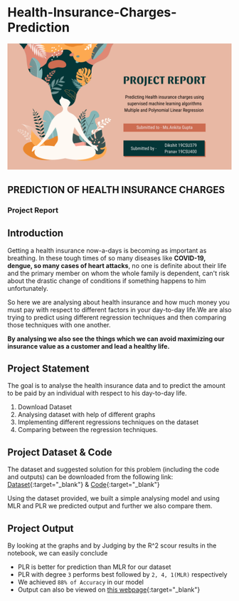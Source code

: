 # Health-Insurance-Charges-Prediction

![Project Poster](https://github.com/Dikshit28/Health-Insurance-Charges-Prediction/blob/master/Project%20Report.png)

## PREDICTION OF HEALTH INSURANCE CHARGES
### Project Report

## Introduction
Getting a health insurance now-a-days is becoming as important as breathing. In these tough times of so many diseases like **COVID-19, dengue, so many cases of heart attacks**, no one is definite about their life and the primary member on whom the whole family is dependent, can't risk about the drastic change of conditions if something happens to him unfortunately.

So here we are analysing about health insurance and how much money you must pay with respect to different factors in your day-to-day life.We are also trying to predict using different regression techniques and then comparing those techniques with one another.

**By analysing we also see the things which we can avoid maximizing our insurance value as a customer and lead a healthy life.**
## Project Statement
The goal is to analyse the health insurance data and to predict the amount to be paid by an individual with respect to his day-to-day life.
1. Download Dataset 
2. Analysing dataset with help of different graphs 
3. Implementing different regressions techniques on the dataset
4. Comparing between the regression techniques.

## Project Dataset & Code
The dataset and suggested solution for this problem (including the code and outputs) can be downloaded from the following link: [Dataset](https://github.com/Dikshit28/Health-Insurance-Charges-Prediction/blob/master/insurance.csv){:target="_blank"} & [Code](https://github.com/Dikshit28/Health-Insurance-Charges-Prediction/blob/master/MLR%20vs%20PLR%20on%20Health%20insurance%20charges%20predictions%20.ipynb){:target="_blank"}

Using the dataset provided, we built a simple analysing model and using MLR and PLR we predicted output and further we also compare them.

## Project Output
By looking at the graphs and by Judging by the R^2 scour results in the notebook, we can easily conclude
- PLR is better for prediction than MLR for our dataset
- PLR with degree `3` performs best followed by `2, 4, 1(MLR)` respectively
- We achieved `88% of Accuracy` in our model
- Output can also be viewed on [this webpage](https://dikshit28.github.io/Health-Insurance-Charges-Prediction/){:target="_blank"}
